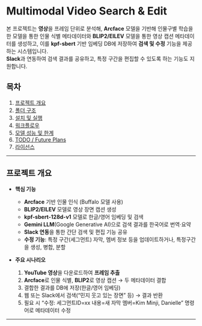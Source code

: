 # Multimodal Video Search & Edit

본 프로젝트는 **영상**을 프레임 단위로 분석해, **Arcface** 모델을 기반해 인물구별 학습을 한 모델을 통한 인물 식별 메타데이터와 **BLIP2/EILEV** 모델을 통한 영상 캡션 메타데이터를 생성하고, 이를 **kpf-sbert** 기반 임베딩 DB에 저장하여 **검색 및 수정** 기능을 제공하는 시스템입니다.  
**Slack**과 연동하여 검색 결과를 공유하고, 특정 구간을 편집할 수 있도록 하는 기능도 지원합니다.

## 목차
1. [프로젝트 개요](#프로젝트-개요)
2. [폴더 구조](#폴더-구조)
3. [설치 및 실행](#설치-및-실행)
4. [워크플로우](#워크플로우)
5. [모델 성능 및 한계](#모델-성능-및-한계)
6. [TODO / Future Plans](#todo--future-plans)
7. [라이선스](#라이선스-옵션)

---

## 프로젝트 개요

- **핵심 기능**  
  - **Arcface** 기반 인물 인식 (Buffalo 모델 사용)  
  - **BLIP2/EILEV** 모델로 영상 장면 캡션 생성  
  - **kpf-sbert-128d-v1** 모델로 한글/영어 임베딩 및 검색  
  - **Gemini LLM**(Google Generative AI)으로 검색 결과를 한국어로 번역·요약  
  - **Slack 연동**을 통한 간단 검색 및 편집 기능 공유  
  - **수정 기능**: 특정 구간(세그먼트) 자막, 멤버 정보 등을 업데이트하거나, 특정구간을 생성, 병합, 분할

- **주요 시나리오**  
  1. **YouTube 영상**을 다운로드하여 **프레임 추출**  
  2. **Arcface**로 인물 식별, **BLIP2**로 영상 캡션 → 두 메타데이터 결합  
  3. 결합한 결과를 DB에 저장(한글/영어 임베딩)  
  4. 웹 또는 Slack에서 검색(“민지 웃고 있는 장면” 등) → 결과 반환  
  5. 필요 시 “수정: 세그먼트ID=xx 내용=새 자막 멤버=Kim Minji, Danielle” 명령어로 메타데이터 수정  

---
